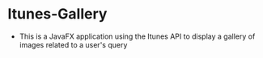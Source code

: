 # Itunes-Gallery

- This is a JavaFX application using the Itunes API to display a gallery of images related to a user's query

